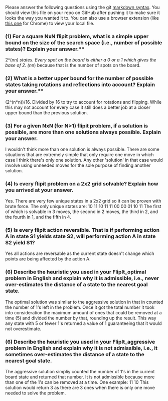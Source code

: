 Please answer the following questions using the git [markdown syntax](https://guides.github.com/features/mastering-markdown/).  You should view this file on your repo on GitHub after pushing it to make sure it looks the way you wanted it to.  You can also use a browser extension (like [this one](https://chrome.google.com/webstore/detail/markdown-preview-plus/febilkbfcbhebfnokafefeacimjdckgl) for Chrome) to view your local file.

### (1) For a square NxN flipit problem, what is a **simple** upper bound on the size of the search space (i.e., number of possible states)?  Explain your answer.**

2^(n*n) states. Every spot on the board is either a 0 or a 1 which gives the base of 2. (n*n) because that is the number of spots on the board.

### (2) What is a better upper bound for the number of possible states taking rotations and reflections into account? Explain your answer.**

(2^(n*n))/16. Divided by 16 to try to account for rotations and flipping. While this may not account for every case it still does a better job at a closer upper bound than the previous solution.

### (3) For a given NxN (for N>1) flipit problem, if a solution is possible, are more than one solutions always possible. Explain your answer.

I wouldn't think more than one solution is always possible. There are some situations that are extremely simple that only require one move in which case I think there's only one solution. Any other 'solution' in that case would involve using unneeded moves for the sole purpose of finding another solution.

### (4) Is every flipit problem on a 2x2 grid solvable?  Explain how you arrived at your answer.

Yes. There are very few unique states in a 2x2 grid so it can be proven with brute force. 
The only unique states are:
10 11 10 11 11
00 00 01 10 11
The first of which is solvable in 3 moves, the second in 2 moves, the third in 2, and the fourth in 1, and the fifth in 4.

### (5) Is every flipit action reversible.  That is if performing action A in state S1 yields state S2, will performing action A in state S2 yield S1?

Yes all actions are reversable as the current state doesn't change which points are being affected by the action A.

### (6) Describe the heuristic you used in your FlipIt_optimal problem in English and explain why it is admissible, i.e., never over-estimates the distance of a state to the nearest goal state.

The optimal solution was similar to the aggressive solution in that in counted the number of 1's left in the problem. Once it got the total number it took into consideration the maximum amount of ones that could be removed at a time (5) and divided the number by that, rounding up the result. This way any state with 5 or fewer 1's returned a value of 1 guaranteeing that it would not overestimate.

### (6) Describe the heuristic you used in your FlipIt_aggressive problem in English and explain why it is not admissible, i.e., it sometimes over-estimates the distance of a state to the nearest goal state.

The aggressive solution simpliy counted the number of 1's in the current board state and returned that number. It is not admissible because more than one of the 1's can be removed at a time. 
One example:
11
10
This solution would return 3 as there are 3 ones when there is only one move needed to solve the problem.

